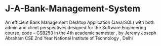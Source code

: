 # J-A-Bank-Management-System
An efficient  Bank Management Desktop Application (Java/SQL) with both admin and client perspectives  designed for the Software Engineering course, code – CSB253 in the 4th academic semester , by Jeremy Joseph Abraham CSE 2nd Year National Institute of Technology , Delhi  

